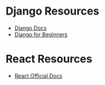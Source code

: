 # Django Resources
- [Django Docs](https://docs.djangoproject.com/)
- [Django for Beginners](https://www.djangoproject.com/)

# React Resources
- [React Official Docs](https://reactjs.org/docs/getting-started.html)
